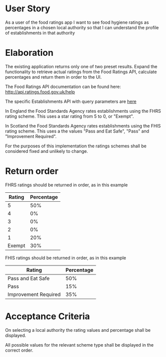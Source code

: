 # User Story
As a user of the food ratings app I want to see food hygiene ratings as percentages in a chosen local authority so that I can understand the profile of establishments in that authority

# Elaboration
The existing application returns only one of two preset results. Expand the functionality to retrieve actual ratings from the Food Ratings API, calculate percentages and return them in order to the UI.

The Food Ratings API documentation can be found here: http://api.ratings.food.gov.uk/help

The specific Establishments API with query parameters are [here](https://api.ratings.food.gov.uk/Help/Api/GET-Establishments_name_address_longitude_latitude_maxDistanceLimit_businessTypeId_schemeTypeKey_ratingKey_ratingOperatorKey_localAuthorityId_countryId_sortOptionKey_pageNumber_pageSize)

In England the Food Standards Agency rates establishments using the FHRS rating scheme. This uses a star rating from 5 to 0, or "Exempt".

In Scotland the Food Standards Agency rates establishments using the FHIS rating scheme. This uses a the values "Pass and Eat Safe", "Pass" and "Improvement Required".

For the purposes of this implementation the ratings schemes shall be considered fixed and unlikely to change.

# Return order
FHRS ratings should be returned in order, as in this example
<table>
    <thead>
        <tr>
            <th>Rating</th>
            <th>Percentage</th>
        </tr>
    </thead>
    <tbody>
        <tr>
            <td>5</td>
            <td>50%</td>
        </tr>
        <tr>
            <td>4</td>
            <td>0%</td>
        </tr>
        <tr>
            <td>3</td>
            <td>0%</td>
        </tr>
        <tr>
            <td>2</td>
            <td>0%</td>
        </tr>
        <tr>
            <td>1</td>
            <td>20%</td>
        </tr>
        <tr>
            <td>Exempt</td>
            <td>30%</td>
        </tr>
    </tbody>
</table>

FHIS ratings should be returned in order, as in this example
<table>
    <thead>
        <tr>
            <th>Rating</th>
            <th>Percentage</th>
        </tr>
    </thead>
    <tbody>
        <tr>
            <td>Pass and Eat Safe</td>
            <td>50%</td>
        </tr>
        <tr>
            <td>Pass</td>
            <td>15%</td>
        </tr>
        <tr>
            <td>Improvement Required</td>
            <td>35%</td>
        </tr>
    </tbody>
</table>

# Acceptance Criteria
On selecting a local authority the rating values and percentage shall be displayed.

All possible values for the relevant scheme type shall be displayed in the correct order.
